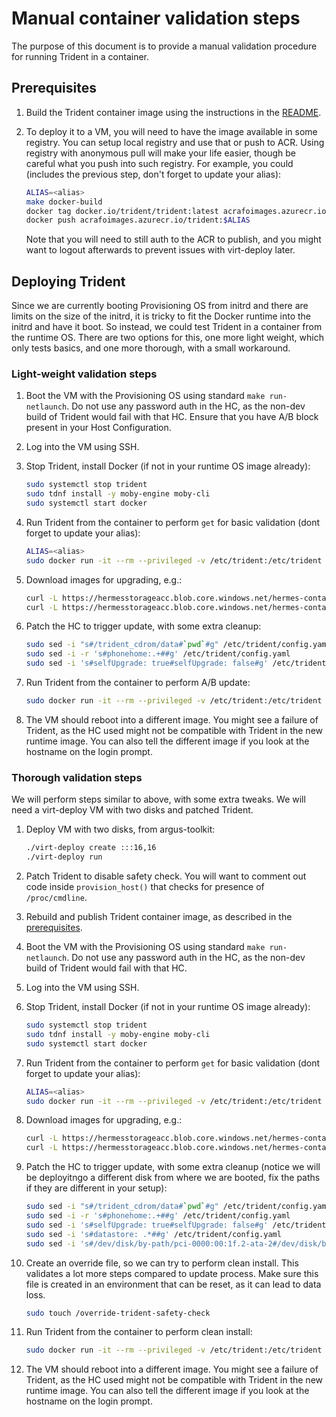 # Manual container validation steps

The purpose of this document is to provide a manual validation procedure for
running Trident in a container.

## Prerequisites

1. Build the Trident container image using the instructions in the
   [README](../README.md#running-from-container).

2. To deploy it to a VM, you will need to have the image available in some
   registry. You can setup local registry and use that or push to ACR. Using
   registry with anonymous pull will make your life easier, though be careful
   what you push into such registry. For example, you could (includes the
   previous step, don't forget to update your alias):

   ```bash
   ALIAS=<alias>
   make docker-build
   docker tag docker.io/trident/trident:latest acrafoimages.azurecr.io/trident:$ALIAS
   docker push acrafoimages.azurecr.io/trident:$ALIAS
   ```

   Note that you will need to still auth to the ACR to publish, and you might
   want to logout afterwards to prevent issues with virt-deploy later.

## Deploying Trident

Since we are currently booting Provisioning OS from initrd and there are limits
on the size of the initrd, it is tricky to fit the Docker runtime into the
initrd and have it boot. So instead, we could test Trident in a container from
the runtime OS. There are two options for this, one more light weight, which
only tests basics, and one more thorough, with a small workaround.

### Light-weight validation steps

1. Boot the VM with the Provisioning OS using standard `make run-netlaunch`. Do
   not use any password auth in the HC, as the non-dev build of Trident would
   fail with that HC. Ensure that you have A/B block present in your Host Configuration.
2. Log into the VM using SSH.
3. Stop Trident, install Docker (if not in your runtime OS image already):

   ```bash
   sudo systemctl stop trident
   sudo tdnf install -y moby-engine moby-cli
   sudo systemctl start docker
   ```

4. Run Trident from the container to perform `get` for basic validation (dont
   forget to update your alias):

   ```bash
   ALIAS=<alias>
   sudo docker run -it --rm --privileged -v /etc/trident:/etc/trident -v /var/lib/trident:/var/lib/trident -v /:/host --pid host acrafoimages.azurecr.io/trident:$ALIAS get
   ```

5. Download images for upgrading, e.g.:

   ```bash
   curl -L https://hermesstorageacc.blob.core.windows.net/hermes-container/452619/boot_v452619.raw.zst -o esp.rawzst
   curl -L https://hermesstorageacc.blob.core.windows.net/hermes-container/452619/root_v452619.raw.zst -o root.rawzst
   ```

6. Patch the HC to trigger update, with some extra cleanup:

   ```bash
   sudo sed -i "s#/trident_cdrom/data#`pwd`#g" /etc/trident/config.yaml
   sudo sed -i -r 's#phonehome:.+##g' /etc/trident/config.yaml
   sudo sed -i 's#selfUpgrade: true#selfUpgrade: false#g' /etc/trident/config.yaml
   ```

7. Run Trident from the container to perform A/B update:

   ```bash
   sudo docker run -it --rm --privileged -v /etc/trident:/etc/trident -v /var/lib/trident:/var/lib/trident -v /:/host -v /dev:/dev -v /run/udev:/run/udev -v /sys:/sys -v /run/systemd:/run/systemd -v `pwd`:`pwd` --pid host acrafoimages.azurecr.io/trident:$ALIAS run -v DEBUG
   ```

8. The VM should reboot into a different image. You might see a failure of
   Trident, as the HC used might not be compatible with Trident in the new
   runtime image. You can also tell the different image if you look at the
   hostname on the login prompt.

### Thorough validation steps

We will perform steps similar to above, with some extra tweaks. We will need a
virt-deploy VM with two disks and patched Trident.

1. Deploy VM with two disks, from argus-toolkit:

   ```bash
   ./virt-deploy create :::16,16
   ./virt-deploy run
   ```

2. Patch Trident to disable safety check. You will want to comment out code
   inside `provision_host()` that checks for presence of `/proc/cmdline`.

3. Rebuild and publish Trident container image, as described in the
   [prerequisites](#prerequisites).

4. Boot the VM with the Provisioning OS using standard `make run-netlaunch`. Do
   not use any password auth in the HC, as the non-dev build of Trident would
   fail with that HC.
5. Log into the VM using SSH.
6. Stop Trident, install Docker (if not in your runtime OS image already):

   ```bash
   sudo systemctl stop trident
   sudo tdnf install -y moby-engine moby-cli
   sudo systemctl start docker
   ```

7. Run Trident from the container to perform `get` for basic validation (dont
   forget to update your alias):

   ```bash
   ALIAS=<alias>
   sudo docker run -it --rm --privileged -v /etc/trident:/etc/trident -v /var/lib/trident:/var/lib/trident -v /:/host --pid host acrafoimages.azurecr.io/trident:$ALIAS get
   ```

8. Download images for upgrading, e.g.:

   ```bash
   curl -L https://hermesstorageacc.blob.core.windows.net/hermes-container/452619/boot_v452619.raw.zst -o esp.rawzst
   curl -L https://hermesstorageacc.blob.core.windows.net/hermes-container/452619/root_v452619.raw.zst -o root.rawzst
   ```

9. Patch the HC to trigger update, with some extra cleanup (notice we will be
   deployitngo a different disk from where we are booted, fix the paths if they
   are different in your setup):

   ```bash
   sudo sed -i "s#/trident_cdrom/data#`pwd`#g" /etc/trident/config.yaml
   sudo sed -i -r 's#phonehome:.+##g' /etc/trident/config.yaml
   sudo sed -i 's#selfUpgrade: true#selfUpgrade: false#g' /etc/trident/config.yaml
   sudo sed -i 's#datastore: .*##g' /etc/trident/config.yaml
   sudo sed -i 's#/dev/disk/by-path/pci-0000:00:1f.2-ata-2#/dev/disk/by-path/pci-0000:00:1f.2-ata-3#g' /etc/trident/config.yaml
   ```

10. Create an override file, so we can try to perform clean install. This
    validates a lot more steps compared to update process. Make sure this file
    is created in an environment that can be reset, as it can lead to data loss.

    ```bash
    sudo touch /override-trident-safety-check
    ```

11. Run Trident from the container to perform clean install:

    ```bash
    sudo docker run -it --rm --privileged -v /etc/trident:/etc/trident -v /var/lib/trident:/var/lib/trident -v /:/host -v /dev:/dev -v /run/udev:/run/udev -v /sys:/sys -v /run/systemd:/run/systemd -v `pwd`:`pwd` --pid host acrafoimages.azurecr.io/trident:$ALIAS run -v DEBUG
    ```

12. The VM should reboot into a different image. You might see a failure of
    Trident, as the HC used might not be compatible with Trident in the new
    runtime image. You can also tell the different image if you look at the
    hostname on the login prompt.
